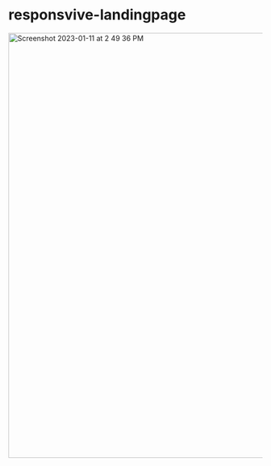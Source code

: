 # responsvive-landingpage
<img width="842" alt="Screenshot 2023-01-11 at 2 49 36 PM" src="https://user-images.githubusercontent.com/63284611/211920329-2780d2f3-97c7-4d0b-bfaf-e63ffc30e7a5.png">
